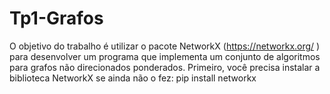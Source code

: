 # Tp1-Grafos
O objetivo do trabalho é utilizar o pacote NetworkX (https://networkx.org/ ) para
desenvolver um programa que implementa um conjunto de algoritmos para grafos não
direcionados ponderados.
Primeiro, você precisa instalar a biblioteca NetworkX se ainda não o fez:
pip install networkx
